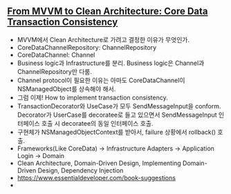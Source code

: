 ## [From MVVM to Clean Architecture: Core Data Transaction Consistency](https://www.youtube.com/watch?v=5MCNR4u12k8)
- MVVM에서 Clean Architecture로 가려고 결정한 이유가 무엇인가.
- CoreDataChannelRepository: ChannelRepository
- CoreDataChannel: Channel 
- Business logic과 Infrastructure를 분리. Business logic은 Channel과 ChannelRepository만 다룸.
- Channel protocol이 필요한 이유는 아마도 CoreDataChannel이 NSManagedObject를 상속해야 해서.
- 그럼 이제! How to implement transaction consistency. 
- TransactionDecorator와 UseCase가 모두 SendMessageInput을 conform. Decorator가 UserCase를 decoratee로 들고 있으면서 SendMessageInput 인터페이스 호출 시 decoratee의 동일 인터페이스 호출.
- 구현체가 NSManagedObjectContext를 받아서, failure 상황에서 rollback() 호출.
- Frameworks(Like CoreData) -> Infrastructure Adapters -> Application Login -> Domain
- Clean Architecture, Domain-Driven Design, Implementing Domain-Driven Design, Dependency Injection
- https://www.essentialdeveloper.com/book-suggestions
- 